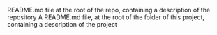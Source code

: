  README.md file at the root of the repo, containing a description of the repository
A README.md file, at the root of the folder of this project, containing a description of the project
